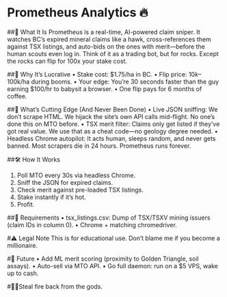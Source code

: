 # Prometheus Analytics 🔥

##🚀 What It Is
Prometheus is a real-time, AI-powered claim sniper. It watches BC’s expired mineral claims like a hawk, cross-references them against TSX listings, and auto-bids on the ones with merit—before the human scouts even log in.
Think of it as a trading bot, but for rocks. Except the rocks can flip for 100x your stake cost.

##💎 Why It’s Lucrative
•  Stake cost: $1.75/ha in BC.
•  Flip price: $10k–$100k/ha during booms.
•  Your edge: You’re 30 seconds faster than the guy earning $100/hr to babysit a browser.
•  One flip pays for 6 months of coffee.

##🤖 What’s Cutting Edge (And Never Been Done)
•  Live JSON sniffing: We don’t scrape HTML. We hijack the site’s own API calls mid-flight. No one’s done this on MTO before.
•  TSX merit filter: Claims only get listed if they’ve got real value. We use that as a cheat code—no geology degree needed.
•  Headless Chrome autopilot: It acts human, sleeps random, and never gets banned. Most scrapers die in 24 hours. Prometheus runs forever.

##🛠️ How It Works
1.  Poll MTO every 30s via headless Chrome.
2.  Sniff the JSON for expired claims.
3.  Check merit against pre-loaded TSX listings.
4.  Stake instantly if it’s hot.
5.  Profit.

##📄 Requirements
•  tsx_listings.csv: Dump of TSX/TSXV mining issuers (claim IDs in column 0).
•  Chrome + matching chromedriver.

#⚠️ Legal Note
This is for educational use. Don’t blame me if you become a millionaire.

#🐉 Future
•  Add ML merit scoring (proximity to Golden Triangle, soil assays).
•  Auto-sell via MTO API.
•  Go full daemon: run on a $5 VPS, wake up to cash.

#🐦‍🔥Steal fire back from the gods. 